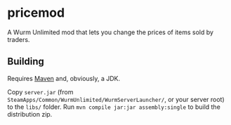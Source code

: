 # pricemod
A Wurm Unlimited mod that lets you change the prices of items sold by traders.

## Building
Requires [Maven](https://maven.apache.org/) and, obviously, a JDK.

Copy `server.jar` (from `SteamApps/Common/WurmUnlimited/WurmServerLauncher/`, or your server root) to the `libs/` folder.
Run `mvn compile jar:jar assembly:single` to build the distribution zip.
